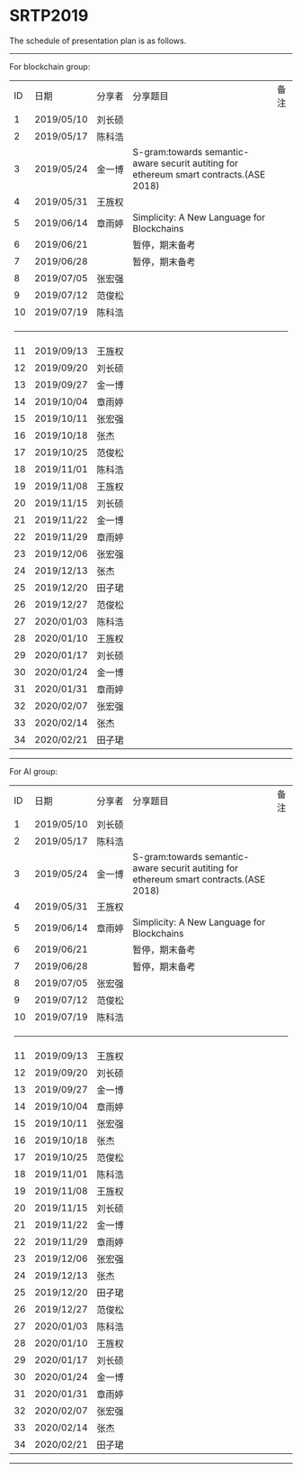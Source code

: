 # SRTP2019 <br>
The schedule of presentation plan is as follows.<br>
<hr>
For blockchain group: <br>
<table style="width:100%">
<tr><td>ID</td><td NOWRAP>日期</td><td NOWRAP>分享者</td><td>分享题目</td><td>备注</td></tr>
<tr><td>1</td><td NOWRAP>2019/05/10</td><td NOWRAP>刘长硕</td><td></td><td></td></tr>
<tr><td>2</td><td NOWRAP>2019/05/17</td><td NOWRAP>﻿陈科浩</td><td></td><td></td></tr>
<tr><td>3</td><td NOWRAP>2019/05/24</td><td NOWRAP>﻿金一博</td><td>S-gram:towards semantic-aware securit autiting for ethereum smart contracts.(ASE 2018)</td><td></td></tr>
<tr><td>4</td><td NOWRAP>2019/05/31</td><td NOWRAP>﻿王旌权</td><td></td><td></td></tr>
<tr><td>5</td><td NOWRAP>2019/06/14</td><td NOWRAP>章雨婷</td><td>﻿Simplicity: A New Language for Blockchains</td><td></td></tr>
<tr><td>6</td><td NOWRAP>2019/06/21</td><td NOWRAP></td><td>暂停，期末备考</td><td></td></tr>
<tr><td>7</td><td NOWRAP>2019/06/28</td><td NOWRAP></td><td>暂停，期末备考</td><td></td></tr>
<tr><td>8</td><td NOWRAP>2019/07/05</td><td NOWRAP>张宏强</td><td></td><td></td></tr>
<tr><td>9</td><td NOWRAP>2019/07/12</td><td NOWRAP>范俊松</td><td></td><td></td></tr>
<tr><td>10</td><td NOWRAP>2019/07/19</td><td NOWRAP>陈科浩</td><td></td><td></td></tr>
<tr><td colspan=5><hr></td></tr>
<tr><td>11</td><td NOWRAP>2019/09/13</td><td NOWRAP>王旌权</td><td></td><td></td></tr>
<tr><td>12</td><td NOWRAP>2019/09/20</td><td NOWRAP>刘长硕</td><td></td><td></td></tr>
<tr><td>13</td><td NOWRAP>2019/09/27</td><td NOWRAP>金一博</td><td></td><td></td></tr>
<tr><td>14</td><td NOWRAP>2019/10/04</td><td NOWRAP>章雨婷</td><td></td><td></td></tr>
<tr><td>15</td><td NOWRAP>2019/10/11</td><td NOWRAP>张宏强</td><td></td><td></td></tr>
<tr><td>16</td><td NOWRAP>2019/10/18</td><td NOWRAP>张杰</td><td></td><td></td></tr>
<tr><td>17</td><td NOWRAP>2019/10/25</td><td NOWRAP>范俊松</td><td></td><td></td></tr>
<tr><td>18</td><td NOWRAP>2019/11/01</td><td NOWRAP>陈科浩</td><td></td><td></td></tr>
<tr><td>19</td><td NOWRAP>2019/11/08</td><td NOWRAP>王旌权</td><td></td><td></td></tr>
<tr><td>20</td><td NOWRAP>2019/11/15</td><td NOWRAP>刘长硕</td><td></td><td></td></tr>
<tr><td>21</td><td NOWRAP>2019/11/22</td><td NOWRAP>金一博</td><td></td><td></td></tr>
<tr><td>22</td><td NOWRAP>2019/11/29</td><td NOWRAP>章雨婷</td><td></td><td></td></tr>
<tr><td>23</td><td NOWRAP>2019/12/06</td><td NOWRAP>张宏强</td><td></td><td></td></tr>
<tr><td>24</td><td NOWRAP>2019/12/13</td><td NOWRAP>张杰</td><td></td><td></td></tr>
<tr><td>25</td><td NOWRAP>2019/12/20</td><td NOWRAP>田子珺</td><td></td><td></td></tr>
<tr><td>26</td><td NOWRAP>2019/12/27</td><td NOWRAP>范俊松</td><td></td><td></td></tr>
<tr><td>27</td><td NOWRAP>2020/01/03</td><td NOWRAP>陈科浩</td><td></td><td></td></tr>
<tr><td>28</td><td NOWRAP>2020/01/10</td><td NOWRAP>王旌权</td><td></td><td></td></tr>
<tr><td>29</td><td NOWRAP>2020/01/17</td><td NOWRAP>刘长硕</td><td></td><td></td></tr>
<tr><td>30</td><td NOWRAP>2020/01/24</td><td NOWRAP>金一博</td><td></td><td></td></tr>
<tr><td>31</td><td NOWRAP>2020/01/31</td><td NOWRAP>章雨婷</td><td></td><td></td></tr>
<tr><td>32</td><td NOWRAP>2020/02/07</td><td NOWRAP>张宏强</td><td></td><td></td></tr>
<tr><td>33</td><td NOWRAP>2020/02/14</td><td NOWRAP>张杰</td><td></td><td></td></tr>
<tr><td>34</td><td NOWRAP>2020/02/21</td><td NOWRAP>田子珺</td><td></td><td></td></tr>
 </table>
 
 <hr>
 For AI group:<br>
 <table style="width:100%">
<tr><td>ID</td><td NOWRAP>日期</td><td NOWRAP>分享者</td><td>分享题目</td><td>备注</td></tr>
<tr><td>1</td><td NOWRAP>2019/05/10</td><td NOWRAP>刘长硕</td><td></td><td></td></tr>
<tr><td>2</td><td NOWRAP>2019/05/17</td><td NOWRAP>﻿陈科浩</td><td></td><td></td></tr>
<tr><td>3</td><td NOWRAP>2019/05/24</td><td NOWRAP>﻿金一博</td><td>S-gram:towards semantic-aware securit autiting for ethereum smart contracts.(ASE 2018)</td><td></td></tr>
<tr><td>4</td><td NOWRAP>2019/05/31</td><td NOWRAP>﻿王旌权</td><td></td><td></td></tr>
<tr><td>5</td><td NOWRAP>2019/06/14</td><td NOWRAP>章雨婷</td><td>﻿Simplicity: A New Language for Blockchains</td><td></td></tr>
<tr><td>6</td><td NOWRAP>2019/06/21</td><td NOWRAP></td><td>暂停，期末备考</td><td></td></tr>
<tr><td>7</td><td NOWRAP>2019/06/28</td><td NOWRAP></td><td>暂停，期末备考</td><td></td></tr>
<tr><td>8</td><td NOWRAP>2019/07/05</td><td NOWRAP>张宏强</td><td></td><td></td></tr>
<tr><td>9</td><td NOWRAP>2019/07/12</td><td NOWRAP>范俊松</td><td></td><td></td></tr>
<tr><td>10</td><td NOWRAP>2019/07/19</td><td NOWRAP>陈科浩</td><td></td><td></td></tr>
<tr><td colspan=5><hr></td></tr>
<tr><td>11</td><td NOWRAP>2019/09/13</td><td NOWRAP>王旌权</td><td></td><td></td></tr>
<tr><td>12</td><td NOWRAP>2019/09/20</td><td NOWRAP>刘长硕</td><td></td><td></td></tr>
<tr><td>13</td><td NOWRAP>2019/09/27</td><td NOWRAP>金一博</td><td></td><td></td></tr>
<tr><td>14</td><td NOWRAP>2019/10/04</td><td NOWRAP>章雨婷</td><td></td><td></td></tr>
<tr><td>15</td><td NOWRAP>2019/10/11</td><td NOWRAP>张宏强</td><td></td><td></td></tr>
<tr><td>16</td><td NOWRAP>2019/10/18</td><td NOWRAP>张杰</td><td></td><td></td></tr>
<tr><td>17</td><td NOWRAP>2019/10/25</td><td NOWRAP>范俊松</td><td></td><td></td></tr>
<tr><td>18</td><td NOWRAP>2019/11/01</td><td NOWRAP>陈科浩</td><td></td><td></td></tr>
<tr><td>19</td><td NOWRAP>2019/11/08</td><td NOWRAP>王旌权</td><td></td><td></td></tr>
<tr><td>20</td><td NOWRAP>2019/11/15</td><td NOWRAP>刘长硕</td><td></td><td></td></tr>
<tr><td>21</td><td NOWRAP>2019/11/22</td><td NOWRAP>金一博</td><td></td><td></td></tr>
<tr><td>22</td><td NOWRAP>2019/11/29</td><td NOWRAP>章雨婷</td><td></td><td></td></tr>
<tr><td>23</td><td NOWRAP>2019/12/06</td><td NOWRAP>张宏强</td><td></td><td></td></tr>
<tr><td>24</td><td NOWRAP>2019/12/13</td><td NOWRAP>张杰</td><td></td><td></td></tr>
<tr><td>25</td><td NOWRAP>2019/12/20</td><td NOWRAP>田子珺</td><td></td><td></td></tr>
<tr><td>26</td><td NOWRAP>2019/12/27</td><td NOWRAP>范俊松</td><td></td><td></td></tr>
<tr><td>27</td><td NOWRAP>2020/01/03</td><td NOWRAP>陈科浩</td><td></td><td></td></tr>
<tr><td>28</td><td NOWRAP>2020/01/10</td><td NOWRAP>王旌权</td><td></td><td></td></tr>
<tr><td>29</td><td NOWRAP>2020/01/17</td><td NOWRAP>刘长硕</td><td></td><td></td></tr>
<tr><td>30</td><td NOWRAP>2020/01/24</td><td NOWRAP>金一博</td><td></td><td></td></tr>
<tr><td>31</td><td NOWRAP>2020/01/31</td><td NOWRAP>章雨婷</td><td></td><td></td></tr>
<tr><td>32</td><td NOWRAP>2020/02/07</td><td NOWRAP>张宏强</td><td></td><td></td></tr>
<tr><td>33</td><td NOWRAP>2020/02/14</td><td NOWRAP>张杰</td><td></td><td></td></tr>
<tr><td>34</td><td NOWRAP>2020/02/21</td><td NOWRAP>田子珺</td><td></td><td></td></tr>	
</table>
 
<hr>



		




